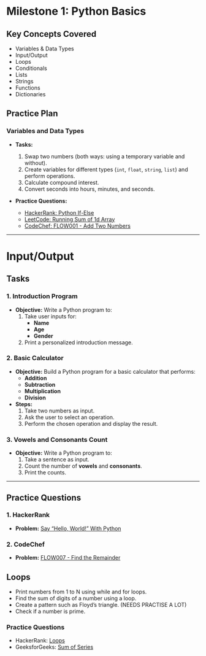 # Milestone 1: Python Basics

## Key Concepts Covered
- Variables & Data Types
- Input/Output
- Loops
- Conditionals
- Lists
- Strings
- Functions
- Dictionaries

## Practice Plan

### Variables and Data Types
- **Tasks:**
  1. Swap two numbers (both ways: using a temporary variable and without).
  2. Create variables for different types (`int`, `float`, `string`, `list`) and perform operations.
  3. Calculate compound interest.
  4. Convert seconds into hours, minutes, and seconds.

- **Practice Questions:**
  - [HackerRank: Python If-Else](https://www.hackerrank.com/challenges/py-if-else/problem)
  - [LeetCode: Running Sum of 1d Array](https://leetcode.com/problems/running-sum-of-1d-array)
  - [CodeChef: FLOW001 - Add Two Numbers](https://www.codechef.com/problems/FLOW001)

---

# Input/Output

## Tasks

### 1. Introduction Program
- **Objective:** Write a Python program to:
  1. Take user inputs for:
     - **Name**
     - **Age**
     - **Gender**
  2. Print a personalized introduction message.

### 2. Basic Calculator
- **Objective:** Build a Python program for a basic calculator that performs:
  - **Addition**
  - **Subtraction**
  - **Multiplication**
  - **Division**
- **Steps:**
  1. Take two numbers as input.
  2. Ask the user to select an operation.
  3. Perform the chosen operation and display the result.

### 3. Vowels and Consonants Count
- **Objective:** Write a Python program to:
  1. Take a sentence as input.
  2. Count the number of **vowels** and **consonants**.
  3. Print the counts.

---

## Practice Questions

### 1. HackerRank
- **Problem:** [Say “Hello, World!” With Python](https://www.hackerrank.com/challenges/py-hello-world/problem)

### 2. CodeChef
- **Problem:** [FLOW007 - Find the Remainder](https://www.codechef.com/viewsolution/1122629090)

## Loops
- Print numbers from 1 to N using while and for loops.
- Find the sum of digits of a number using a loop.
- Create a pattern such as Floyd’s triangle. (NEEDS PRACTISE A LOT)
- Check if a number is prime.

### Practice Questions
- HackerRank: [Loops](https://www.hackerrank.com/challenges/python-loops/submissions/code/417315088)
- GeeksforGeeks: [Sum of Series](https://www.geeksforgeeks.org/problems/sum-of-series2811/1)
